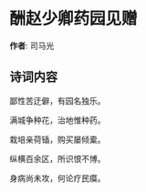 # 酬赵少卿药园见赠

**作者**: 司马光

## 诗词内容

鄙性苦迂僻，有园名独乐。

满城争种花，治地惟种药。

栽培亲荷锸，购买屡倾槖。

纵横百余区，所识恨不博。

身病尚未攻，何论疗民瘼。

